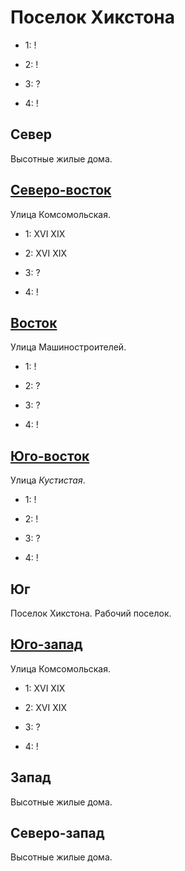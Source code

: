 # Поселок Хикстона

* 1:    !
* 2:    !

* 3:    ?
* 4:    !

## Север

Высотные жилые дома.

## [Северо-восток](./515045.md)

Улица Комсомольская.

* 1:    XVI XIX
* 2:    XVI XIX

* 3:    ?
* 4:    !

## [Восток](./515050.md)

Улица Машиностроителей.

* 1:    !
* 2:    ?

* 3:    ?
* 4:    !

## [Юго-восток](./520060.md)

Улица *Кустистая*.

* 1:    !
* 2:    !

* 3:    ?
* 4:    !

## Юг

Поселок Хикстона. Рабочий поселок.

## [Юго-запад](./500060.md)

Улица Комсомольская.

* 1:    XVI XIX
* 2:    XVI XIX

* 3:    ?
* 4:    !

## Запад

Высотные жилые дома.

## Северо-запад

Высотные жилые дома.
